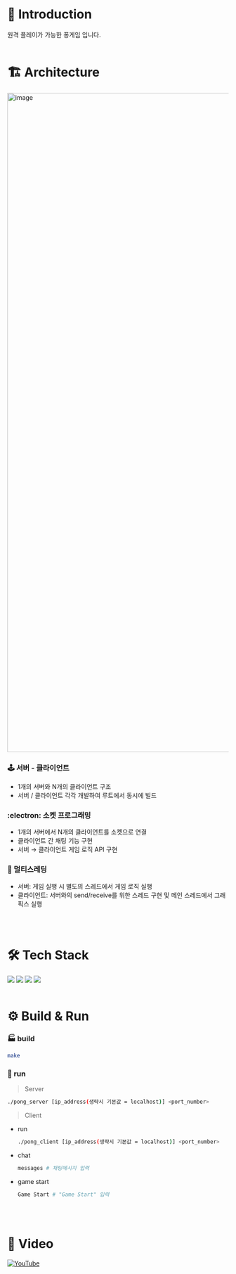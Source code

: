 # 🏓 Introduction
원격 플레이가 가능한 퐁게임 입니다.
<br/>
<br/>

<!--
# 🎮 Preview
| <img src="https://github.com/PongPong-Beeps/ft_transcendence/assets/117799441/a4560167-8400-4053-990a-d9e3007bfc97" width="500"> | <img src="https://github.com/PongPong-Beeps/ft_transcendence/assets/117799441/b26e00e0-abbc-4580-8b58-0b64f5726be8" width="500"> |
|:---:|:---:|
| lobby | game room |

| <img src="https://github.com/PongPong-Beeps/ft_transcendence/assets/117799441/787663e9-d1b9-479a-9060-d65d122de26a" width="500"> | <img src="https://github.com/PongPong-Beeps/ft_transcendence/assets/117799441/3c71a905-fdf9-400f-b489-d1f074294c80" width="500"> |
|:---:|:---:|
| versus | in game |

<br/>
<br/>
-->

# 🏗️ Architecture

<img width="1500" alt="image" src="https://github.com/geonwule/pong/assets/117799441/967305ca-e93d-41d3-89aa-66314415bfa1">

### 🕹️ 서버 - 클라이언트

- 1개의 서버와 N개의 클라이언트 구조
- 서버 / 클라이언트 각각 개발하여 루트에서 동시에 빌드
### :electron: 소켓 프로그래밍

- 1개의 서버에서 N개의 클라이언트를 소켓으로 연결
- 클라이언트 간 채팅 기능 구현
- 서버 → 클라이언트 게임 로직 API 구현

### 🐙 멀티스레딩

- 서버: 게임 실행 시 별도의 스레드에서 게임 로직 실행
- 클라이언트: 서버와의 send/receive를 위한 스레드 구현 및 메인 스레드에서 그래픽스 실행

<br/>
<br/>

# 🛠 Tech Stack
<img src="https://img.shields.io/badge/C/C++-00599C?style=for-the-badge&logo=cplusplus&logoColor=white"/><a>
<img src="https://img.shields.io/badge/OpenGL-5586A4?style=for-the-badge&logo=opengl&logoColor=white"/>
<img src="https://img.shields.io/badge/Socket.io-010101?style=for-the-badge&logo=socketdotio&logoColor=white"/>
<img src="https://img.shields.io/badge/Threads-000000?style=for-the-badge&logo=threads&logoColor=white"/>
<br/>
<br/>

<!--
https://www.d5br5.dev/blog/pro_tip/tech_stack_icon  // 기술스택 뱃지 활용법 블로그
<img src="https://img.shields.io/badge/@-00599C?style=flat&logo=@&logoColor=white"/> // 기술스택 뱃지 양식
-->

# ⚙️ Build & Run

### 🏭 build

```sh
make
```

### 🏃 run

>Server

```sh
./pong_server [ip_address(생략시 기본값 = localhost)] <port_number> 
```


>Client

- run
   ```sh
   ./pong_client [ip_address(생략시 기본값 = localhost)] <port_number>
    ```
- chat
   ```sh
   messages # 채팅메시지 입력 
   ```
- game start
   ```sh
   Game Start # "Game Start" 입력
   ```
<br/>
<br/>

# 🎥 Video
[![YouTube](https://img.shields.io/badge/YouTube-FF0000?style=for-the-badge&logo=youtube&logoColor=white)](https://youtu.be/JWj8zLozZ5I)


<!--
https://www.d5br5.dev/blog/pro_tip/tech_stack_icon  // 기술스택 뱃지 활용법 블로그
<img src="https://img.shields.io/badge/@-00599C?style=flat&logo=@&logoColor=white"/> // 기술스택 뱃지 양식
-->
